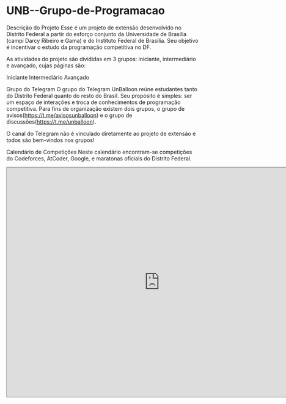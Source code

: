 # UNB--Grupo-de-Programacao

Descrição do Projeto
Esse é um projeto de extensão desenvolvido no Distrito Federal a partir do esforço conjunto da Universidade de Brasília (campi Darcy Ribeiro e Gama) e do Instituto Federal de Brasília. Seu objetivo é incentivar o estudo da programação competitiva no DF.

As atividades do projeto são divididas em 3 grupos: iniciante, intermediário e avançado, cujas páginas são:

Iniciante
Intermediário
Avançado

Grupo do Telegram
O grupo do Telegram UnBalloon reúne estudantes tanto do Distrito Federal quanto do resto do Brasil. Seu propósito é simples: ser um espaço de interações e troca de conhecimentos de programação competitiva. Para fins de organização existem dois grupos, o grupo de avisos(https://t.me/avisosunballoon) e o grupo de discussões(https://t.me/unballoon).


O canal do Telegram não é vinculado diretamente ao projeto de extensão e todos são bem-vindos nos grupos!

Calendário de Competições
Neste calendário encontram-se competições do Codeforces, AtCoder, Google, e maratonas oficiais do Distrito Federal.

<iframe src="https://calendar.google.com/calendar/embed?height=600&wkst=1&bgcolor=%23ffffff&ctz=America%2FSao_Paulo&src=Ymhqb3VpcjJ0YjhwNWVmcGJjZmJuaDg2MTBAZ3JvdXAuY2FsZW5kYXIuZ29vZ2xlLmNvbQ&src=bDU1NjJldXA0M3AzcmRicnJ1Z2ttNWVjZ2tAZ3JvdXAuY2FsZW5kYXIuZ29vZ2xlLmNvbQ&src=N3Iwc20wOTBibW41cGVjc2xiZnNvMmF0ZjhAZ3JvdXAuY2FsZW5kYXIuZ29vZ2xlLmNvbQ&src=azIzajIzM2d0Y3ZhdTdhOHVsazJwMzYwbTRAZ3JvdXAuY2FsZW5kYXIuZ29vZ2xlLmNvbQ&src=bWFyYXRvbmFkZkBnbWFpbC5jb20&color=%238E24AA&color=%23795548&color=%239E69AF&color=%234285F4&color=%230B8043&showTabs=1&showPrint=0&mode=AGENDA&title=Competi%C3%A7%C3%B5es&hl=pt_BR" style="border:solid 1px #777" width="800" height="600" frameborder="0" scrolling="no"></iframe>
